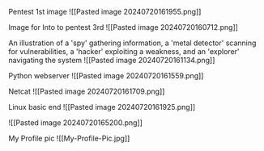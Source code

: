 Pentest 1st image
![[Pasted image 20240720161955.png]]

Image for Into to pentest 3rd 
![[Pasted image 20240720160712.png]]

An illustration of a 'spy' gathering information, a 'metal detector' scanning for vulnerabilities, a 'hacker' exploiting a weakness, and an 'explorer' navigating the system
![[Pasted image 20240720161134.png]]

Python webserver
![[Pasted image 20240720161559.png]]

Netcat 
![[Pasted image 20240720161709.png]]

Linux basic end
![[Pasted image 20240720161925.png]]

![[Pasted image 20240720165200.png]]

My Profile pic 
![[My-Profile-Pic.jpg]]
